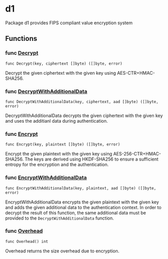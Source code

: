 # d1

Package d1 provides FIPS compliant value encryption system

## Functions

### func [Decrypt](/aead.go#L57)

`func Decrypt(key, ciphertext []byte) ([]byte, error)`

Decrypt the given ciphertext with the given key using AES-CTR+HMAC-SHA256.

### func [DecryptWithAdditionalData](/aead.go#L63)

`func DecryptWithAdditionalData(key, ciphertext, aad []byte) ([]byte, error)`

DecryptWithAdditionalData decrypts the given ciphertext with the given key and
uses the additianl data during authentication.

### func [Encrypt](/aead.go#L44)

`func Encrypt(key, plaintext []byte) ([]byte, error)`

Encrypt the given plaintext with the given key using AES-256-CTR+HMAC-SHA256.
The keys are derived using HKDF-SHA256 to ensure a sufficient entropy for
the encryption and the authentication.

### func [EncryptWithAdditionalData](/aead.go#L52)

`func EncryptWithAdditionalData(key, plaintext, aad []byte) ([]byte, error)`

EncryptWithAdditionalData encrypts the given plaintext with the given key and
adds the given additional data to the authentication context.
In order to decrypt the result of this function, the same additional data
must be provided to the `DecryptWithAdditionalData` function.

### func [Overhead](/aead.go#L37)

`func Overhead() int`

Overhead returns the size overhead due to encryption.
